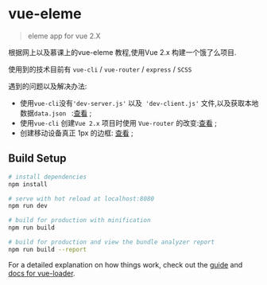 # vue-eleme

> eleme app for  vue 2.X

根据网上以及慕课上的vue-eleme 教程,使用Vue 2.x 构建一个饿了么项目.

使用到的技术目前有 `vue-cli` / `vue-router` / `express` / `SCSS` 

遇到的问题以及解决办法:  

- 使用`vue-cli`没有`'dev-server.js'` 以及` 'dev-client.js'` 文件,以及获取本地数据`data.json ` :[查看](https://github.com/FrankWang1991/Vuedemo/blob/master/vue-eleme/Q%26A/%E4%BD%BF%E7%94%A8vue-cli%E6%B2%A1%E6%9C%89'dev-server.js'%E4%BB%A5%E5%8F%8A'dev-client.js'%E6%96%87%E4%BB%B6.md) ;
- 使用`vue-cli` 创建`Vue 2.x` 项目时使用 `Vue-router` 的改变:[查看]( ) ;
- 创建移动设备真正 1px 的边框: [查看]() ;

## Build Setup

``` bash
# install dependencies
npm install

# serve with hot reload at localhost:8080
npm run dev

# build for production with minification
npm run build

# build for production and view the bundle analyzer report
npm run build --report
```

For a detailed explanation on how things work, check out the [guide](http://vuejs-templates.github.io/webpack/) and [docs for vue-loader](http://vuejs.github.io/vue-loader).
